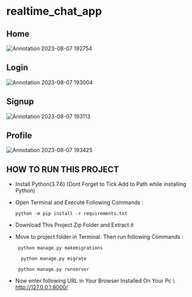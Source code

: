 # realtime_chat_app
## Home
![Annotation 2023-08-07 192754](https://github.com/Ankit96500/realtime_chat_app/assets/107850796/f83e6fee-ffac-4ce2-95c8-ae5362ee0612)
## Login
![Annotation 2023-08-07 193004](https://github.com/Ankit96500/realtime_chat_app/assets/107850796/2c763ac9-c7db-4389-81ea-0721fb65b598)

## Signup
![Annotation 2023-08-07 193113](https://github.com/Ankit96500/realtime_chat_app/assets/107850796/bb0b7ea7-e133-4531-b6da-4f55f26b83c8)

## Profile
![Annotation 2023-08-07 193425](https://github.com/Ankit96500/realtime_chat_app/assets/107850796/b1090660-8e39-4361-90ec-a93ad4c76102)

## HOW TO RUN THIS PROJECT
- Install Python(3.7.6) (Dont Forget to Tick Add to Path while installing Python)
- Open Terminal and Execute Following Commands :

    `` python -m pip install -r requirements.txt ``

- Download This Project Zip Folder and Extract it
- Move to project folder in Terminal. Then run following Commands :

  `` python manage.py makemigrations``
   
  ``   python manage.py migrate ``

  ``  python manage.py runserver  ``
- Now enter following URL in Your Browser Installed On Your Pc
\ http://127.0.0.1:8000/ 
